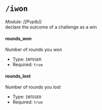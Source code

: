 # `/iwon`
*Module: [[Pvplb]]*<br>
declare the outcome of a challenge as a win
#### rounds_won
Number of rounds you won
- Type: `INTEGER`
- Required: `true`
#### rounds_lost
Number of rounds you lost
- Type: `INTEGER`
- Required: `true`